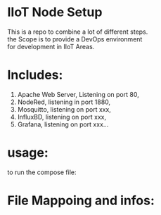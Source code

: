 # IIoT Node Setup
  
This is a repo to combine a lot of different steps.  
the Scope is to provide a DevOps environment  
for development in IIoT Areas.  
  
# Includes:  
1) Apache Web Server, Listening on port 80,  
2) NodeRed, listening in port 1880,  
3) Mosquitto, listening on port xxx,  
4) InfluxBD, listening on port xxx,  
5) Grafana, listening on port xxx...  
  
# usage:  
to run the compose file:  
  
  
# File Mappoing and infos:  
  
  